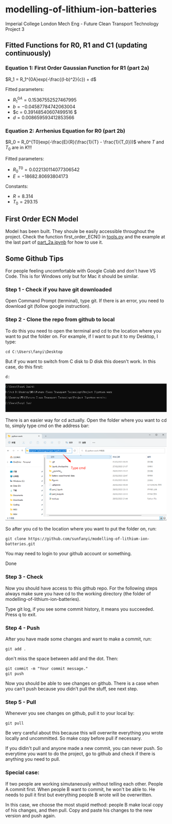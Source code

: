 # modelling-of-lithium-ion-batteries
Imperial College London Mech Eng - Future Clean Transport Technology Project 3

## Fitted Functions for R0, R1 and C1 (updating continuously)

### Equation 1: First Order Gaussian Function for R1 (part 2a)

$R_1 = R_1^{0A}exp(-\frac{(I-b)^2}{c}) + d$

Fitted parameters:
- $R_1^{0A} = 0.15367552527467995$
- $b = -0.04587784742063004$
- $c = 0.39148540607499516 $
- $d = 0.008659593412853566$

### Equation 2: Arrhenius Equation for R0 (part 2b)

$R_0 = R_0^{T0}exp(-\frac{E}{R}(\frac{1}{T} - \frac{1}{T_0}))$
where $T$ and $T_0$ are in $K$!!!

Fitted parameters:
- $R_0^{T0} = 0.022130114077306542$
- $E = -18682.80693804173$

Constants:
- $R = 8.314$
- $T_0 = 293.15$

## First Order ECN Model

Model has been built. They shoule be easily accessible throughout the project. Check the function first_order_ECN() in [tools.py](tools.py) and the example at the last part of [part_2a.ipynb](part_2a.ipynb) for how to use it.

## Some Github Tips

For people feeling uncomfortable with Google Colab and don't have VS Code. This is for Windows only but for Mac it should be similar.

### Step 1 - Check if you have git downloaded

Open Command Prompt (terminal), type git. If there is an error, you need to download git (follow google instruction).

### Step 2 - Clone the repo from github to local

To do this you need to open the terminal and cd to the location where you want to put the folder on. For example, if I want to put it to my Desktop, I type:
```
cd C:\Users\fanyi\Desktop
```
But if you want to switch from C disk to D disk this doesn't work. In this case, do this first:
```
d:
```
![](Figures/cd_help.png)

There is an easier way for cd actually. Open the folder where you want to cd to, simply type cmd on the address bar:

![](Figures/cmd_trick.png)

So after you cd to the location where you want to put the folder on, run:
```
git clone https://github.com/sunfanyi/modelling-of-lithium-ion-batteries.git
```
You may need to login to your github account or something.

Done

### Step 3 - Check

Now you should have access to this github repo. For the following steps always make sure you have cd to the working directory (the folder of modelling-of-lithium-ion-batteries).

Type git log, if you see some commit history, it means you succeeded. Press q to exit.

### Step 4 - Push

After you have made some changes and want to make a commit, run:
```
git add .
```
don't miss the space between add and the dot. Then:
```
git commit -m "Your commit message."
git push
```
Now you should be able to see changes on github. There is a case when you can't push because you didn't pull the stuff, see next step.

### Step 5 - Pull

Whenever you see changes on github, pull it to your local by:
```
git pull
```
Be very careful about this because this will overwrite everything you wrote locally and uncommitted. So make copy before pull if necessary.

If you didin't pull and anyone made a new commit, you can never push. So everytime you want to do the project, go to github and check if there is anything you need to pull.

### Special case:

If two people are working simutaneously without telling each other. People A commit first. When people B want to commit, he won't be able to. He needs to pull it first but everything people B wrote will be overwritten.

In this case, we choose the most stupid method: people B make local copy of his changes, and then pull. Copy and paste his changes to the new version and push again.




